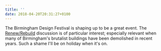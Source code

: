 ```yaml
---
title: ''
date: 2018-04-20T20:31:27+0100
---
```

The Birmingham Design Festival is shaping up to be a great event. The [Renew/Rebuild](https://birminghamdesignfestival.org.uk/event/renew-rebuild/) discussion is of particular interest; especially relevant when many of Birmingham's brutalist buildings have been demolished in recent years. Such a shame I'll be on holiday when it's on.
